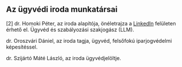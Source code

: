 ## Az ügyvédi iroda munkatársai
[2]
dr. Homoki Péter, az iroda alapítója, önéletrajza a <a href="https://www.linkedin.com/in/homoki">LinkedIn</a> felületen érhető el. Ügyvéd és szabályozási szakjogász (LLM).

dr. Oroszvári Dániel, az iroda tagja, ügyvéd, felsőfokú iparjogvédelmi képesítéssel.

dr. Szijártó Máté László, az iroda ügyvédjelöltje.
<br/><br/><br/><br/>
